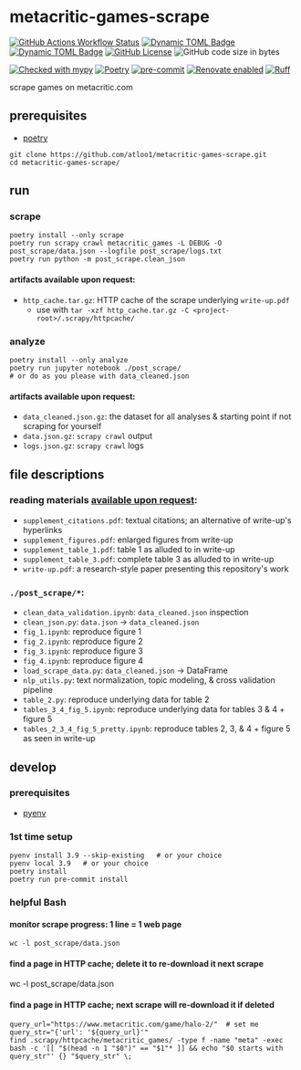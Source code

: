 # metacritic-games-scrape

[![GitHub Actions Workflow Status](https://img.shields.io/github/actions/workflow/status/atloo1/metacritic-games-scrape/ci.yaml)](https://github.com/atloo1/metacritic-games-scrape/actions/workflows/ci.yaml?query=branch%3Amain)
[![Dynamic TOML Badge](https://img.shields.io/badge/dynamic/toml?url=https%3A%2F%2Fraw.githubusercontent.com%2Fatloo1%2Fmetacritic-games-scrape%2Frefs%2Fheads%2Fmain%2Fpyproject.toml&query=%24.tool.poetry.dependencies.python&label=python)](https://github.com/atloo1/metacritic-games-scrape/blob/main/pyproject.toml)
[![Dynamic TOML Badge](https://img.shields.io/badge/dynamic/toml?url=https%3A%2F%2Fraw.githubusercontent.com%2Fatloo1%2Fmetacritic-games-scrape%2Frefs%2Fheads%2Fmain%2Fpyproject.toml&query=%24.tool.poetry.version&label=version)](https://github.com/atloo1/metacritic-games-scrape/blob/main/pyproject.toml)
[![GitHub License](https://img.shields.io/github/license/atloo1/metacritic-games-scrape)](https://github.com/atloo1/metacritic-games-scrape/blob/main/LICENSE)
![GitHub code size in bytes](https://img.shields.io/github/languages/code-size/atloo1/metacritic-games-scrape)

[![Checked with mypy](https://www.mypy-lang.org/static/mypy_badge.svg)](https://mypy-lang.org/)
[![Poetry](https://img.shields.io/endpoint?url=https://python-poetry.org/badge/v0.json)](https://python-poetry.org/)
[![pre-commit](https://img.shields.io/badge/pre--commit-enabled-brightgreen?logo=pre-commit&logoColor=white)](https://github.com/pre-commit/pre-commit)
[![Renovate enabled](https://img.shields.io/badge/renovate-enabled-brightgreen.svg)](https://renovatebot.com/)
[![Ruff](https://img.shields.io/endpoint?url=https://raw.githubusercontent.com/astral-sh/ruff/main/assets/badge/v2.json)](https://github.com/astral-sh/ruff)

scrape games on metacritic.com

## prerequisites

- [poetry](https://python-poetry.org/docs/#installing-with-pipx)

```
git clone https://github.com/atloo1/metacritic-games-scrape.git
cd metacritic-games-scrape/
```

## run

### scrape

```
poetry install --only scrape
poetry run scrapy crawl metacritic_games -L DEBUG -O post_scrape/data.json --logfile post_scrape/logs.txt
poetry run python -m post_scrape.clean_json
```

#### artifacts available upon request:

- `http_cache.tar.gz`: HTTP cache of the scrape underlying `write-up.pdf`
  - use with `tar -xzf http_cache.tar.gz -C <project-root>/.scrapy/httpcache/`

### analyze

```
poetry install --only analyze
poetry run jupyter notebook ./post_scrape/
# or do as you please with data_cleaned.json
```

#### artifacts available upon request:

- `data_cleaned.json.gz`: the dataset for all analyses & starting point if not scraping for yourself
- `data.json.gz`: `scrapy crawl` output
- `logs.json.gz`: `scrapy crawl` logs

## file descriptions

### reading materials [available upon request](https://drive.google.com/drive/folders/1m8wfo5qNFt-TyoxRlzkI1yu7kGcgnSNV?usp=sharing):

- `supplement_citations.pdf`: textual citations; an alternative of write-up's hyperlinks
- `supplement_figures.pdf`: enlarged figures from write-up
- `supplement_table_1.pdf`: table 1 as alluded to in write-up
- `supplement_table_3.pdf`: complete table 3 as alluded to in write-up
- `write-up.pdf`: a research-style paper presenting this repository's work

### `./post_scrape/*`:

- `clean_data_validation.ipynb`: `data_cleaned.json` inspection
- `clean_json.py`: `data.json` → `data_cleaned.json`
- `fig_1.ipynb`: reproduce figure 1
- `fig_2.ipynb`: reproduce figure 2
- `fig_3.ipynb`: reproduce figure 3
- `fig_4.ipynb`: reproduce figure 4
- `load_scrape_data.py`: `data_cleaned.json` → DataFrame
- `nlp_utils.py`: text normalization, topic modeling, & cross validation pipeline
- `table_2.py`: reproduce underlying data for table 2
- `tables_3_4_fig_5.ipynb`: reproduce underlying data for tables 3 & 4 + figure 5
- `tables_2_3_4_fig_5_pretty.ipynb`: reproduce tables 2, 3, & 4 + figure 5 as seen in write-up

## develop

### prerequisites

- [pyenv](https://github.com/pyenv/pyenv?tab=readme-ov-file#installation)

### 1st time setup

```
pyenv install 3.9 --skip-existing   # or your choice
pyenv local 3.9   # or your choice
poetry install
poetry run pre-commit install
```

### helpful Bash

#### monitor scrape progress: 1 line = 1 web page

```
wc -l post_scrape/data.json
```

#### find a page in HTTP cache; delete it to re-download it next scrape

wc -l post_scrape/data.json

#### find a page in HTTP cache; next scrape will re-download it if deleted

```
query_url="https://www.metacritic.com/game/halo-2/"  # set me
query_str="{'url': '${query_url}'"
find .scrapy/httpcache/metacritic_games/ -type f -name "meta" -exec bash -c '[[ "$(head -n 1 "$0")" == "$1"* ]] && echo "$0 starts with query_str"' {} "$query_str" \;
```
